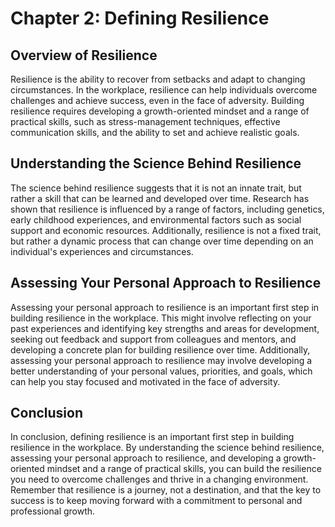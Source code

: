 Chapter 2: Defining Resilience
==============================

Overview of Resilience
----------------------

Resilience is the ability to recover from setbacks and adapt to changing circumstances. In the workplace, resilience can help individuals overcome challenges and achieve success, even in the face of adversity. Building resilience requires developing a growth-oriented mindset and a range of practical skills, such as stress-management techniques, effective communication skills, and the ability to set and achieve realistic goals.

Understanding the Science Behind Resilience
-------------------------------------------

The science behind resilience suggests that it is not an innate trait, but rather a skill that can be learned and developed over time. Research has shown that resilience is influenced by a range of factors, including genetics, early childhood experiences, and environmental factors such as social support and economic resources. Additionally, resilience is not a fixed trait, but rather a dynamic process that can change over time depending on an individual's experiences and circumstances.

Assessing Your Personal Approach to Resilience
----------------------------------------------

Assessing your personal approach to resilience is an important first step in building resilience in the workplace. This might involve reflecting on your past experiences and identifying key strengths and areas for development, seeking out feedback and support from colleagues and mentors, and developing a concrete plan for building resilience over time. Additionally, assessing your personal approach to resilience may involve developing a better understanding of your personal values, priorities, and goals, which can help you stay focused and motivated in the face of adversity.

Conclusion
----------

In conclusion, defining resilience is an important first step in building resilience in the workplace. By understanding the science behind resilience, assessing your personal approach to resilience, and developing a growth-oriented mindset and a range of practical skills, you can build the resilience you need to overcome challenges and thrive in a changing environment. Remember that resilience is a journey, not a destination, and that the key to success is to keep moving forward with a commitment to personal and professional growth.
